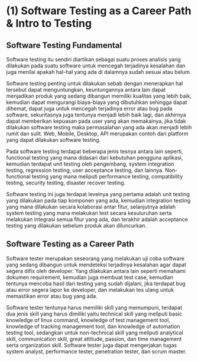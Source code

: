 # (1) Software Testing as a Career Path & Intro to Testing

## Software Testing Fundamental

Software testing itu sendiri diartikan sebagai suatu proses analisis yang dilakukan pada suatu software untuk mencegah terjadinya kesalahan dan juga menilai apakah hal-hal yang ada di dalamnya sudah sesuai atau belum.

Software testing penting untuk dilakukan sebab dengan menerapkan hal tersebut dapat menguntungkan, keuntungannya antara lain dapat menjadikan produk yang sedang dibangun memiliki kualitas yang lebih baik, kemudian dapat mengurangi biaya-biaya yang dibutuhkan sehingga dapat dihemat, dapat juga untuk mencegah terjadinya error atau bug pada software, sekuritasnya juga tentunya menjadi lebih baik lagi, dan akhirnya dapat memberikan kepuasan pada user yang akan memakainya, jika tidak dilakukan software testing maka permasalahan yang ada akan menjadi lebih rumit dan sulit. Web, Mobile, Desktop, API merupakan contoh dari platform yang dapat dilakukan software testing.

Pada software testing terdapat beberapa jenis tesnya antara lain seperti, functional testing yang mana didasari dari kebutuhan pengguna aplikasi, kemudian terdapat unit testing oleh pengembang, system integration testing, regression testing, user acceptance testing, dan lainnya. Non-functional testing yang mana meliputi performance testing, compatibility testing, security testing, disaster recover testing.

Software testing ini juga terdapat levelnya yang pertama adalah unit testing yang dilakukan pada tiap komponen yang ada, kemudian integration testing yang mana dilakukan secara kolaborasi antar fitur, selanjutnya adalah system testing yang mana melakukan test secara kesuluruhan serta melakukan integrasi semua fitur yang ada, dan terakhir adalah acceptance testing yang dilakukan sebelum produk akan diluncurkan.

## Software Testing as a Career Path

Software tester merupakan seseorang yang melakukan uji coba software yang sedang dibangun untuk mendeteksi terjadinya kesalahan agar dapat segera difix oleh developer. Yang dilakukan antara lain seperti memahami dokumen requirement, kemudian juga membuat test case, kemudian tentunya mencoba hasil dari testing yang sudah dijalani, jika terdapat bug atau error segera lapor ke developer, dan melakukan tes ulang untuk memastikan error atau bug yang ada.

Software tester tentunya harus memiliki skill yang memumpuni, terdapat dua jenis skill yang harus dimiliki yaitu technical skill yang meliputi basic knowledge of linux command, knowledge of test management tool, knowledge of tracking management tool, dan knowledge of automation testing tool, sedangkan untuk non-technical skill yang meliputi analytical skill, communication skill, great attitude, passion, dan time management serta organization skill. Software tester juga dapat mengerjakan tugas system analyst, performance tester, penetration tester, dan scrum master.
